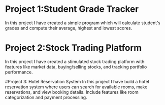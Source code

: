 #  Project 1:Student Grade Tracker
In this project I have created a simple program which will calculate student's  grades and compute their average, highest and lowest scores.

# Project 2:Stock Trading Platform
In this project I have created a stimulated stock trading platform with features like market data, buying/selling stocks, and tracking portfolio performance.

#Project 3: Hotel Reservation System
In this project I have build a hotel reservation system where users can search for available rooms, make reservations, and view booking details. Include features like room categorization and payment processing.

